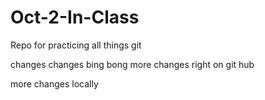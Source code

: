 # Oct-2-In-Class
Repo for practicing all things git 

changes changes bing bong
more changes right on git hub 

more changes locally 